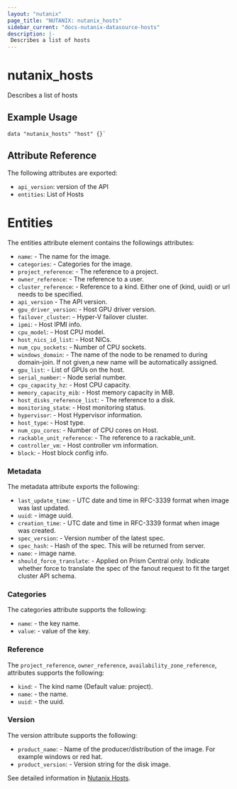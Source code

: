 ```yaml
---
layout: "nutanix"
page_title: "NUTANIX: nutanix_hosts"
sidebar_current: "docs-nutanix-datasource-hosts"
description: |-
 Describes a list of hosts
---
```


# nutanix_hosts

Describes a list of hosts

## Example Usage

```hcl
data "nutanix_hosts" "host" {}`
```

## Attribute Reference

The following attributes are exported:

* `api_version`: version of the API
* `entities`: List of Hosts

# Entities

The entities attribute element contains the followings attributes:

* `name`: -  The name for the image.
* `categories`: - Categories for the image.
* `project_reference`: - The reference to a project.
* `owner_reference`: - The reference to a user.
* `cluster_reference`: - Reference to a kind. Either one of (kind, uuid) or url needs to be specified.
* `api_version` - The API version.
* `gpu_driver_version`: - Host GPU driver version.
* `failover_cluster`: - Hyper-V failover cluster.
* `ipmi`: - Host IPMI info.
* `cpu_model`: - Host CPU model.
* `host_nics_id_list`: - Host NICs.
* `num_cpu_sockets`: - Number of CPU sockets.
* `windows_domain`: - The name of the node to be renamed to during domain-join. If not given,a new name will be automatically assigned.
* `gpu_list`: - List of GPUs on the host.
* `serial_number`: - Node serial number.
* `cpu_capacity_hz`: - Host CPU capacity.
* `memory_capacity_mib`: - Host memory capacity in MiB.
* `host_disks_reference_list`: - The reference to a disk.
* `monitoring_state`: - Host monitoring status.
* `hypervisor`: - Host Hypervisor information.
* `host_type`: - Host type.
* `num_cpu_cores`: - Number of CPU cores on Host.
* `rackable_unit_reference`: - The reference to a rackable_unit.
* `controller_vm`: - Host controller vm information.
* `block`: - Host block config info.

### Metadata

The metadata attribute exports the following:

* `last_update_time`: - UTC date and time in RFC-3339 format when image was last updated.
* `uuid`: - image uuid.
* `creation_time`: - UTC date and time in RFC-3339 format when image was created.
* `spec_version`: - Version number of the latest spec.
* `spec_hash`: - Hash of the spec. This will be returned from server.
* `name`: - image name.
* `should_force_translate`: - Applied on Prism Central only. Indicate whether force to translate the spec of the fanout request to fit the target cluster API schema.

### Categories

The categories attribute supports the following:

* `name`: - the key name.
* `value`: - value of the key.

### Reference

The `project_reference`, `owner_reference`, `availability_zone_reference`, attributes supports the following:

* `kind`: - The kind name (Default value: project).
* `name`: - the name.
* `uuid`: - the uuid.

### Version

The version attribute supports the following:

* `product_name`: - Name of the producer/distribution of the image. For example windows or red hat.
* `product_version`: - Version string for the disk image.

See detailed information in [Nutanix Hosts](https://www.nutanix.dev/api_references/prism-central-v3/#/6805c5cff86e0-get-a-list-of-existing-hosts).